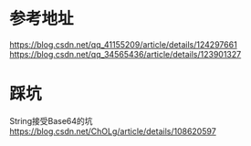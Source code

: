 # 参考地址
https://blog.csdn.net/qq_41155209/article/details/124297661
https://blog.csdn.net/qq_34565436/article/details/123901327

# 踩坑
String接受Base64的坑
https://blog.csdn.net/ChOLg/article/details/108620597
